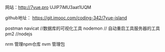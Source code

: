 网站：http://7yue.pro   UJIP7iMU3aat1UQM

github地址： https://git.imooc.com/coding-342/7yue-island


postman
navicat   //数据库的可视化工具
nodemon // 自动重启工具服务器的工具
pm2 //nodejs

nrm 管理npm仓库
nvm 管理包